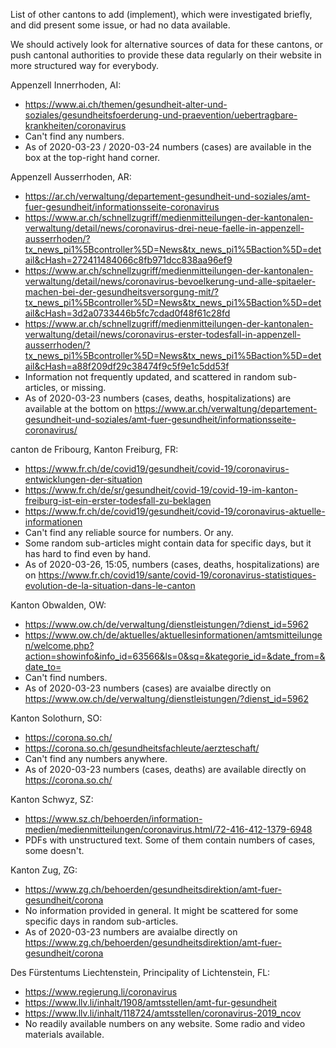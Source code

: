 List of other cantons to add (implement), which were investigated
briefly, and did present some issue, or had no data available.

We should actively look for alternative sources of data for these
cantons, or push cantonal authorities to provide these data regularly on
their website in more structured way for everybody.

Appenzell Innerrhoden, AI:
 * https://www.ai.ch/themen/gesundheit-alter-und-soziales/gesundheitsfoerderung-und-praevention/uebertragbare-krankheiten/coronavirus
 * Can't find any numbers.
 * As of 2020-03-23 / 2020-03-24 numbers (cases) are available in the box at the top-right hand corner.

Appenzell Ausserrhoden, AR:
 * https://ar.ch/verwaltung/departement-gesundheit-und-soziales/amt-fuer-gesundheit/informationsseite-coronavirus
 * https://www.ar.ch/schnellzugriff/medienmitteilungen-der-kantonalen-verwaltung/detail/news/coronavirus-drei-neue-faelle-in-appenzell-ausserrhoden/?tx_news_pi1%5Bcontroller%5D=News&tx_news_pi1%5Baction%5D=detail&cHash=272411484066c8fb971dcc838aa96ef9
 * https://www.ar.ch/schnellzugriff/medienmitteilungen-der-kantonalen-verwaltung/detail/news/coronavirus-bevoelkerung-und-alle-spitaeler-machen-bei-der-gesundheitsversorgung-mit/?tx_news_pi1%5Bcontroller%5D=News&tx_news_pi1%5Baction%5D=detail&cHash=3d2a0733446b5fc7cdad0f48f61c28fd
 * https://www.ar.ch/schnellzugriff/medienmitteilungen-der-kantonalen-verwaltung/detail/news/coronavirus-erster-todesfall-in-appenzell-ausserrhoden/?tx_news_pi1%5Bcontroller%5D=News&tx_news_pi1%5Baction%5D=detail&cHash=a88f209df29c38474f9c5f9e1c5dd53f
 * Information not frequently updated, and scattered in random sub-articles, or missing.
 * As of 2020-03-23 numbers (cases, deaths, hospitalizations) are available at the bottom on https://www.ar.ch/verwaltung/departement-gesundheit-und-soziales/amt-fuer-gesundheit/informationsseite-coronavirus/

canton de Fribourg, Kanton Freiburg, FR:
 * https://www.fr.ch/de/covid19/gesundheit/covid-19/coronavirus-entwicklungen-der-situation
 * https://www.fr.ch/de/sr/gesundheit/covid-19/covid-19-im-kanton-freiburg-ist-ein-erster-todesfall-zu-beklagen
 * https://www.fr.ch/de/covid19/gesundheit/covid-19/coronavirus-aktuelle-informationen
 * Can't find any reliable source for numbers. Or any.
 * Some random sub-articles might contain data for specific days, but it has hard to find even by hand.
 * As of 2020-03-26, 15:05, numbers (cases, deaths, hospitalizations) are on https://www.fr.ch/covid19/sante/covid-19/coronavirus-statistiques-evolution-de-la-situation-dans-le-canton

Kanton Obwalden, OW:
 * https://www.ow.ch/de/verwaltung/dienstleistungen/?dienst_id=5962
 * https://www.ow.ch/de/aktuelles/aktuellesinformationen/amtsmitteilungen/welcome.php?action=showinfo&info_id=63566&ls=0&sq=&kategorie_id=&date_from=&date_to=
 * Can't find numbers.
 * As of 2020-03-23 numbers (cases) are avaialbe directly on https://www.ow.ch/de/verwaltung/dienstleistungen/?dienst_id=5962

Kanton Solothurn, SO:
 * https://corona.so.ch/
 * https://corona.so.ch/gesundheitsfachleute/aerzteschaft/
 * Can't find any numbers anywhere.
 * As of 2020-03-23 numbers (cases, deaths) are available directly on https://corona.so.ch/

Kanton Schwyz, SZ:
 * https://www.sz.ch/behoerden/information-medien/medienmitteilungen/coronavirus.html/72-416-412-1379-6948
 * PDFs with unstructured text. Some of them contain numbers of cases, some doesn't.

Kanton Zug, ZG:
 * https://www.zg.ch/behoerden/gesundheitsdirektion/amt-fuer-gesundheit/corona
 * No information provided in general. It might be scattered for some specific days in random sub-articles.
 * As of 2020-03-23 numbers are avaialbe directly on https://www.zg.ch/behoerden/gesundheitsdirektion/amt-fuer-gesundheit/corona

Des Fürstentums Liechtenstein, Principality of Lichtenstein, FL:
 * https://www.regierung.li/coronavirus
 * https://www.llv.li/inhalt/1908/amtsstellen/amt-fur-gesundheit
 * https://www.llv.li/inhalt/118724/amtsstellen/coronavirus-2019_ncov
 * No readily available numbers on any website. Some radio and video materials available.

